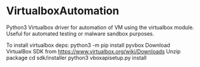 # VirtualboxAutomation
Python3 Virtualbox driver for automation of VM using the virtualbox module.  Useful for automated testing or malware sandbox purposes.

To install virtualbox deps:
python3 -m pip install pyvbox
Download VirtualBox SDK from https://www.virtualbox.org/wiki/Downloads
Unzip package
cd sdk/installer
python3 vboxapisetup.py install
